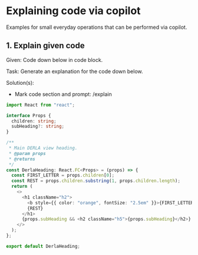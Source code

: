 

# Explaining code via copilot

Examples for small everyday operations that can be performed via copilot.


## 1. Explain given code

Given: Code down below in code block.

Task: Generate an explanation for the code down below.

Solution(s):
- Mark code section and prompt: /explain 



```ts
import React from "react";

interface Props {
  children: string;
  subHeading?: string;
}

/**
 * Main DERLA view heading.
 * @param props
 * @returns
 */
const DerlaHeading: React.FC<Props> = (props) => {
  const FIRST_LETTER = props.children[0];
  const REST = props.children.substring(1, props.children.length);
  return (
    <>
      <h1 className="h2">
        <b style={{ color: "orange", fontSize: "2.5em" }}>{FIRST_LETTER}</b>
        {REST}
      </h1>
      {props.subHeading && <h2 className="h5">{props.subHeading}</h2>}
    </>
  );
};

export default DerlaHeading; 


```